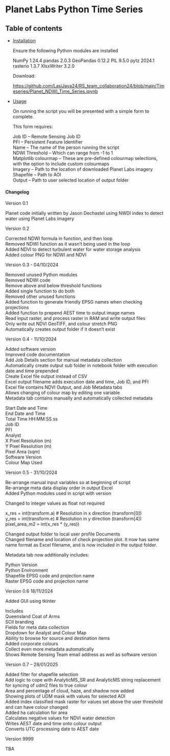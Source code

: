 # Planet Labs Python Time Series

## Table of contents

- [Installation](#installation)

    Ensure the following Python modules are installed

    NumPy	    1.24.4
    pandas	    2.0.3
    GeoPandas	0.12.2
    PIL	        9.5.0
    pytz	    2024.1
    rasterio	1.3.7
    XlsxWriter	3.2.0

    Download:

    https://github.com/LasiJaya24/RS_team_collaboration24/blob/main/Timeseries/Planet_NDWI_Time_Series.ipynb
    
 - [Usage](#usage)

    On running the script you will be presented with a simple form to complete.

    This form requires:

    Job ID – Remote Sensing Job ID  
    PFI – Persistent Feature Identifier  
    Name – The name of the person running the script  
    NDWI Threshold – Which can range from -1 to 1  
    Matplotlib colourmap – These are pre-defined colourmap selections, with the option to include custom colourmaps  
    Imagery – Path to the location of downloaded Planet Labs imagery  
    Shapefile – Path to AOI  
    Output – Path to user selected location of output folder  



#### Changelog

Version 0.1

Planet code initially written by Jason Dechastel using NWDI index to detect water using Planet Labs imagery

Version 0.2

Corrected NDWI formula in function, and then loop  
Removed NDWI function as it wasn’t being used in the loop  
Added NDVI to detect turbulent water for water storage analysis  
Added colour PNG for NDWI and NDVI


Version 0.3 - 04/10/2024

Removed unused Python modules  
Removed NDWI code  
Remove above and below threshold functions  
Added single function to do both  
Removed other unused functions  
Added function to generate friendly EPSG names when checking projections  
Added function to prepend AEST time to output image names  
Read input raster, and process raster in RAM and write output files  
Only write out NDVI GeoTIFF, and colour stretch PNG  
Automatically creates output folder if it doesn’t exist  


Version 0.4 - 11/10/2024

Added software version  
Improved code documentation  
Add Job Details section for manual metadata collection  
Automatically create output sub folder in notebook folder with execution date and time prepended  
Create Excel file output instead of CSV  
Excel output filename adds execution date and time, Job ID, and PFI  
Excel file contains NDVI Output, and Job Metadata tabs  
Allows changing of colour map by editing one variable  
Metadata tab contains manually and automatically collected metadata

Start Date and Time  
End Date and Time  
Total Time HH:MM:SS.ss  
Job ID  
PFI  
Analyst  
X Pixel Resolution (m)  
Y Pixel Resolution (m)  
Pixel Area (sqm)  
Software Version  
Colour Map Used  

Version 0.5 - 31/10/2024

Re-arrange manual input variables so at beginning of script  
Re-arrange meta data display order in output Excel  
Added Python modules used in script with version  

Changed to integer values as float not required  

x_res = int(transform.a)  # Resolution in x direction (transform[0])  
y_res = int(transform.e)  # Resolution in y direction (transform[4])  
pixel_area_m2 = int(x_res * (y_res))  

Changed output folder to local user profile Documents  
Changed filename and location of check projection plot. It now has same name format as Excel filename, and is now included in the output folder.  


Metadata tab now additionally includes:

Python Version  
Python Environment  
Shapefile EPSG code and projection name  
Raster EPSG code and projection name  


Version 0.6 18/11/2024

Added GUI using tkinter

Includes  
Queensland Coat of Arms  
SCII branding  
Fields for meta data collection  
Dropdown for Analyst and Colour Map  
Ability to browse for source and destination items  
Added corporate colours  
Collect even more metadata automatically  
Shows Remote Sensing Team email address as well as software version  


Version 0.7 – 28/01/2025 

Added filter for shapefile selection  
Add logic to cope with AnalyticMS_SR and AnalyticMS string replacement for syncing of udm2 files to true colour  
Area and percentage of cloud, haze, and shadow now added  
Showing plots of UDM mask with values for selected AOI  
Added index classified mask raster for values set above the user threshold and can have colour changed  
Added ha calculation for area  
Calculates negative values for NDVI water detection  
Writes AEST date and time onto colour output  
Converts UTC processing date to AEST date  

Version 9999

TBA
